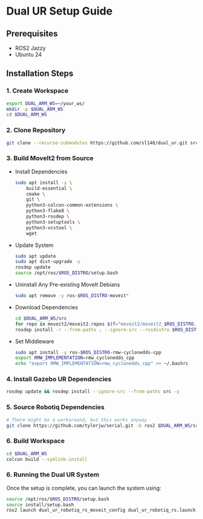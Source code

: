 # Dual UR Setup Guide

## Prerequisites
- ROS2 Jazzy
- Ubuntu 24

## Installation Steps

### 1. Create Workspace
```bash
export DUAL_ARM_WS=~/your_ws/
mkdir -p $DUAL_ARM_WS
cd $DUAL_ARM_WS
```

### 2. Clone Repository
```bash
git clone --recurse-submodules https://github.com/sl148/dual_ur.git src
```

### 3. Build MoveIt2 from Source

- Install Dependencies
    ```bash
    sudo apt install -y \
        build-essential \
        cmake \
        git \
        python3-colcon-common-extensions \
        python3-flake8 \
        python3-rosdep \
        python3-setuptools \
        python3-vcstool \
        wget
    ```

- Update System
    ```bash
    sudo apt update
    sudo apt dist-upgrade -y
    rosdep update
    source /opt/ros/$ROS_DISTRO/setup.bash
    ```

- Uninstall Any Pre-existing MoveIt Debians
    ```bash
    sudo apt remove -y ros-$ROS_DISTRO-moveit*
    ```

- Download Dependencies
    ```bash
    cd $DUAL_ARM_WS/src
    for repo in moveit2/moveit2.repos $(f="moveit2/moveit2_$ROS_DISTRO.repos"; test -r $f && echo $f); do vcs import < "$repo"; done
    rosdep install -r --from-paths . --ignore-src --rosdistro $ROS_DISTRO -y
    ```

- Set Middleware
    ```bash
    sudo apt install -y ros-$ROS_DISTRO-rmw-cyclonedds-cpp
    export RMW_IMPLEMENTATION=rmw_cyclonedds_cpp
    echo "export RMW_IMPLEMENTATION=rmw_cyclonedds_cpp" >> ~/.bashrc
    ```

### 4. Install Gazebo UR Dependencies
```bash
rosdep update && rosdep install --ignore-src --from-paths src -y
```

### 5. Source Robotiq Dependencies
```bash
# There might be a workaround, but this works anyway
git clone https://github.com/tylerjw/serial.git -b ros2 $DUAL_ARM_WS/src/ros2_robotiq_gripper/serial
```

### 6. Build Workspace
```bash
cd $DUAL_ARM_WS
colcon build --symlink-install
```

### 6. Running the Dual UR System
Once the setup is complete, you can launch the system using:
```bash
source /opt/ros/$ROS_DISTRO/setup.bash
source install/setup.bash
ros2 launch dual_ur_robotiq_rs_moveit_config dual_ur_robotiq_rs.launch
```

